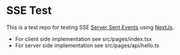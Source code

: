 # SSE Test

This is a test repo for testing SSE [Server Sent Events](https://developer.mozilla.org/en-US/docs/Web/API/Server-sent_events/Using_server-sent_events) using [NextJs](https://nextjs.org/).

- For client side implementation see src/pages/index.tsx
- For server side implementation see src/pages/api/hello.ts
